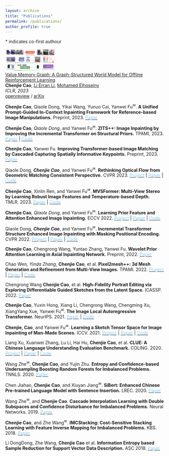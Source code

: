 ```yaml
---
layout: archive
title: "Publications"
permalink: /publications/
author_profile: true
---
```


<a>*</a> indicates co-first authour

<tr>
    <td style="padding:20px;width:25%;vertical-align:middle">
      <div class="one">
        <img src='../images/PGIC_teaser.png' width="160">
      </div>
    </td>
    <td style="padding:20px;width:75%;vertical-align:middle">
      <a href="https://arxiv.org/abs/2206.04384">
        <papertitle>Value Memory Graph: A Graph-Structured World Model for Offline Reinforcement Learning</papertitle>
      </a>
      <br>
      <strong>Chenjie Cao</strong>,
      <a href="http://www.cs.columbia.edu/~lierranli/">Li Erran Li</a>,
      <a href="http://www.mohamed-elhoseiny.com/">Mohamed Elhoseiny</a>
      <br>
      <em>ICLR, 2023</em>
      <br>
              <a href="https://openreview.net/forum?id=UYcIheNY9Pf">openreview</a> /
              <a href="https://arxiv.org/abs/2206.04384">arXiv</a>
      <p></p>
    </td>
</tr>

<b>Chenjie Cao</b>, Qiaole Dong, Yikai Wang, Yunuo Cai, Yanwei Fu<sup><a title='Corresponding author'>✉</a></sup>.
<b>A Unified Prompt-Guided In-Context Inpainting Framework for Reference-based Image Manipulations.</b> Preprint, 2023.
[<span class="underline-on-hover" style="color:#87CEFA">Paper</span>](https://arxiv.org/abs/2305.11577)

<b>Chenjie Cao<a>*</a></b>, Qiaole Dong<a>*</a>, and Yanwei Fu<sup><a title='Corresponding author'>✉</a></sup>.
<b>ZITS++: Image Inpainting by Improving the Incremental Transformer on Structural Priors.</b> TPAMI, 2023. 
[<span class="underline-on-hover" style="color:#87CEFA">Paper</span>](https://arxiv.org/abs/2210.05950)
\| [<span class="underline-on-hover" style="color:#87CEFA">Code</span>](https://github.com/ewrfcas/ZITS-PlusPlus)

<b>Chenjie Cao</b>, Yanwei Fu. <b>Improving Transformer-based Image Matching by Cascaded Capturing Spatially Informative Keypoints.</b> Preprint, 2023.
[<span class="underline-on-hover" style="color:#87CEFA">Paper</span>](https://arxiv.org/abs/2303.02885)

Qiaole Dong<a>*</a>, <b>Chenjie Cao<a>*</a></b>, and Yanwei Fu<sup><a title='Corresponding author'>✉</a></sup>.
<b>Rethinking Optical Flow from Geometric Matching Consistent Perspective.</b> CVPR 2023. 
[<span class="underline-on-hover" style="color:#87CEFA">Project</span>](https://dqiaole.github.io/MatchFlow/)
\| [<span class="underline-on-hover" style="color:#87CEFA">Paper</span>](https://arxiv.org/abs/2303.08384)
\| [<span class="underline-on-hover" style="color:#87CEFA">Code</span>](https://github.com/DQiaole/MatchFlow)

<b>Chenjie Cao</b>, Xinlin Ren, and Yanwei Fu<sup><a title='Corresponding author'>✉</a></sup>. 
<b>MVSFormer: Multi-View Stereo by Learning Robust Image Features and Temperature-based Depth.</b> TMLR. 2023. [<span class="underline-on-hover" style="color:#87CEFA">Paper</span>](https://arxiv.org/abs/2208.02541)
\| [<span class="underline-on-hover" style="color:#87CEFA">Code</span>](https://github.com/ewrfcas/MVSFormer)

<b>Chenjie Cao<a>*</a></b>, Qiaole Dong<a>*</a>, and Yanwei Fu<sup><a title='Corresponding author'>✉</a></sup>.
<b>Learning Prior Feature and Attention Enhanced Image Inpainting.</b> ECCV 2022. [<span class="underline-on-hover" style="color:#87CEFA">Project</span>](https://ewrfcas.github.io/MAE-FAR/)
\| [<span class="underline-on-hover" style="color:#87CEFA">Paper</span>](https://arxiv.org/abs/2208.01837)
\| [<span class="underline-on-hover" style="color:#87CEFA">Code</span>](https://github.com/ewrfcas/MAE-FAR)

Qiaole Dong<a>*</a>, <b>Chenjie Cao<a>*</a></b>, and Yanwei Fu<sup><a title='Corresponding author'>✉</a></sup>.
<b>Incremental Transformer Structure Enhanced Image Inpainting with Masking Positional Encoding.</b> CVPR 2022. [<span class="underline-on-hover" style="color:#87CEFA">Project</span>](https://dqiaole.github.io/ZITS_inpainting/)
\| [<span class="underline-on-hover" style="color:#87CEFA">Paper</span>](https://openaccess.thecvf.com/content/CVPR2022/papers/Dong_Incremental_Transformer_Structure_Enhanced_Image_Inpainting_With_Masking_Positional_Encoding_CVPR_2022_paper.pdf)
\| [<span class="underline-on-hover" style="color:#87CEFA">Code</span>](https://github.com/DQiaole/ZITS_inpainting)

<b>Chenjie Cao</b>, Chengrong Wang, Yuntao Zhang, Yanwei Fu. <b>Wavelet Prior Attention Learning in Axial Inpainting Network.</b> Preprint, 2022.
[<span class="underline-on-hover" style="color:#87CEFA">Paper</span>](https://arxiv.org/abs/2206.03113)

Chao Wen<a>*</a>, Yinda Zhang<a>*</a>, <b>Chenjie Cao</b>, et al. 
<b>Pixel2mesh++: 3d Mesh Generation and Refinement from Multi-View Images.</b> TPAMI. 2022.
[<span class="underline-on-hover" style="color:#87CEFA">Project</span>](https://ewrfcas.github.io/Pixel2MeshPlusPlus-MVDISN)
\| [<span class="underline-on-hover" style="color:#87CEFA">Paper</span>](https://arxiv.org/abs/2204.09866)
\| [<span class="underline-on-hover" style="color:#87CEFA">Code</span>](https://github.com/ewrfcas/Pixel2MeshPlusPlus-MVDISN)

Chengrong Wang <b>Chenjie Cao</b>, et al. <b>High-Fidelity Portrait Editing via Exploring Differentiable Guided Sketches from the Latent Space.</b> ICASSP. 2022.
[<span class="underline-on-hover" style="color:#87CEFA">Paper</span>](https://ieeexplore.ieee.org/document/9747428/)

<b>Chenjie Cao</b>, Yuxin Hong, Xiang Li, Chengrong Wang, Chengming Xu, XiangYang Xue, Yanwei Fu<sup><a title='Corresponding author'>✉</a></sup>. 
<b>The Image Local Autoregressive Transformer.</b> NeurIPS. 2021.
[<span class="underline-on-hover" style="color:#87CEFA">Paper</span>](https://arxiv.org/abs/2106.02514)
\| [<span class="underline-on-hover" style="color:#87CEFA">Code</span>](https://github.com/ewrfcas/iLAT)

<b>Chenjie, Cao</b>, and Yanwei Fu<sup><a title='Corresponding author'>✉</a></sup>. 
<b>Learning a Sketch Tensor Space for Image Inpainting of Man-Made Scenes.</b> ICCV. 2021.
[<span class="underline-on-hover" style="color:#87CEFA">Project</span>](https://ewrfcas.github.io/MST_inpainting/)
\| [<span class="underline-on-hover" style="color:#87CEFA">Paper</span>](https://arxiv.org/abs/2103.15087)
\| [<span class="underline-on-hover" style="color:#87CEFA">Code</span>](https://github.com/ewrfcas/MST_inpainting)

Liang Xu, Xuanwei Zhang, Lu Li, Hai Hu, <b>Chenjie Cao</b>, et al. <b>CLUE: A Chinese Language Understanding Evaluation Benchmark.</b> COLING. 2020.
[<span class="underline-on-hover" style="color:#87CEFA">Project</span>](https://www.cluebenchmarks.com/)
\| [<span class="underline-on-hover" style="color:#87CEFA">Paper</span>](https://aclanthology.org/2020.coling-main.419/)
\| [<span class="underline-on-hover" style="color:#87CEFA">Code</span>](https://github.com/CLUEbenchmark/CLUE)

Wang Zhe<sup><a title='Corresponding author'>✉</a></sup>, <b>Chenjie Cao</b>, and Yujin Zhu. <b>Entropy and Confidence-based Undersampling Boosting Random Forests for Imbalanced Problems.</b> TNNLS. 2020.
[<span class="underline-on-hover" style="color:#87CEFA">Paper</span>](https://ieeexplore.ieee.org/document/8968753)

Chen Jiahao, <b>Chenjie Cao</b>, and Xiuyan Jiang<sup><a title='Corresponding author'>✉</a></sup>. <b>SiBert: Enhanced Chinese Pre-trained Language Model with Sentence Insertion.</b> LREC. 2020.
[<span class="underline-on-hover" style="color:#87CEFA">Paper</span>](https://aclanthology.org/2020.lrec-1.293.pdf)

Wang Zhe<sup><a title='Corresponding author'>✉</a></sup>, and <b>Chenjie Cao</b>. <b>Cascade Interpolation Learning with Double Subspaces and Confidence Disturbance for Imbalanced Problems.</b> Neural Networks. 2019.
[<span class="underline-on-hover" style="color:#87CEFA">Paper</span>](https://www.sciencedirect.com/science/article/abs/pii/S0893608019301765)

<b>Chenjie Cao</b>, and Zhe Wang<sup><a title='Corresponding author'>✉</a></sup>. <b>IMCStacking: Cost-Sensitive Stacking Learning with Feature Inverse Mapping for Imbalanced Problems.</b> KBS. 2018.
[<span class="underline-on-hover" style="color:#87CEFA">Paper</span>](https://www.sciencedirect.com/science/article/abs/pii/S0950705118300947)

Li DongDong, Zhe Wang, <b>Chenjie Cao</b> et al. <b>Information Entropy based Sample Reduction for Support Vector Data Description.</b> ASC 2018.
[<span class="underline-on-hover" style="color:#87CEFA">Paper</span>](https://www.sciencedirect.com/science/article/abs/pii/S1568494618301121)
